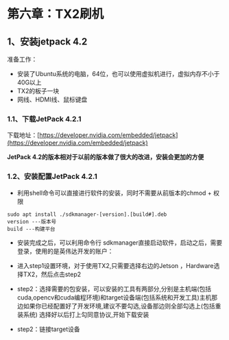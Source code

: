 # 第六章：TX2刷机

## 1、安装jetpack 4.2

准备工作：

- 安装了Ubuntu系统的电脑，64位，也可以使用虚拟机进行，虚拟内存不小于40G以上
- TX2的板子一块
- 网线、HDMI线、鼠标键盘

### 1.1、下载JetPack 4.2.1

下载地址：[https://developer.nvidia.com/embedded/jetpack](https://developer.nvidia.com/embedded/jetpack)

**JetPack 4.2的版本相对于以前的版本做了很大的改进，安装会更加的方便**

### 1.2、安装配置JetPack 4.2.1

-  利用shell命令可以直接进行软件的安装，同时不需要从前版本的chmod + 权限

```
sudo apt install ./sdkmanager-[version].[build#].deb 
version ---版本号
build ---构建平台
```

-  安装完成之后，可以利用命令行 sdkmanager直接启动软件，启动之后，需要登录，使用的是英伟达开发的账户：
- 进入step1设置环境，对于使用TX2,只需要选择右边的Jetson ，Hardware选择TX2，然后点击step2



- step2：选择需要的包安装，可以安装的工具有两部分,分别是主机端(包括cuda,opencv和cuda编程环境)和target设备端(包括系统和开发工具)主机那边如果你已经配置好了开发环境,建议不要勾选,设备那边则全部勾选上(包括重装系统)
  选择好以后打上勾同意协议,开始下载安装
- step2：链接target设备